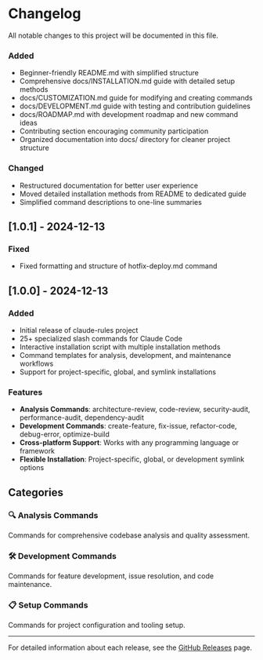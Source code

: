 # Changelog

All notable changes to this project will be documented in this file.





### Added
- Beginner-friendly README.md with simplified structure
- Comprehensive docs/INSTALLATION.md guide with detailed setup methods
- docs/CUSTOMIZATION.md guide for modifying and creating commands
- docs/DEVELOPMENT.md guide with testing and contribution guidelines
- docs/ROADMAP.md with development roadmap and new command ideas
- Contributing section encouraging community participation
- Organized documentation into docs/ directory for cleaner project structure

### Changed
- Restructured documentation for better user experience
- Moved detailed installation methods from README to dedicated guide
- Simplified command descriptions to one-line summaries

## [1.0.1] - 2024-12-13
### Fixed
- Fixed formatting and structure of hotfix-deploy.md command

## [1.0.0] - 2024-12-13
### Added
- Initial release of claude-rules project
- 25+ specialized slash commands for Claude Code
- Interactive installation script with multiple installation methods
- Command templates for analysis, development, and maintenance workflows
- Support for project-specific, global, and symlink installations

### Features
- **Analysis Commands**: architecture-review, code-review, security-audit, performance-audit, dependency-audit
- **Development Commands**: create-feature, fix-issue, refactor-code, debug-error, optimize-build
- **Cross-platform Support**: Works with any programming language or framework
- **Flexible Installation**: Project-specific, global, or development symlink options

## Categories

### 🔍 Analysis Commands
Commands for comprehensive codebase analysis and quality assessment.

### 🛠️ Development Commands  
Commands for feature development, issue resolution, and code maintenance.

### 📋 Setup Commands
Commands for project configuration and tooling setup.

---

For detailed information about each release, see the [GitHub Releases](https://github.com/qdhenry/Claude-Command-Suite/releases) page.